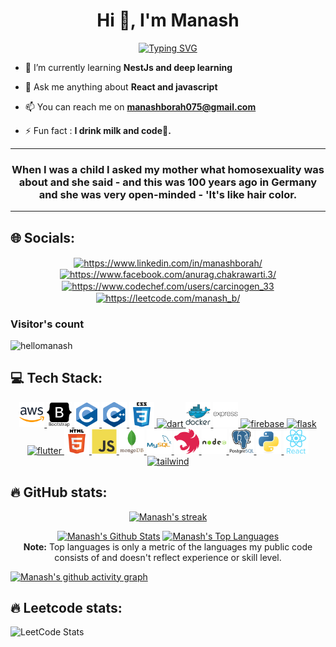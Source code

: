 <!--## 💫 About Me:-->

<p align="center">
  <h1 align="center">Hi 👋, I'm Manash</h1>
  <p align="center">
  <a href="https://git.io/typing-svg"><img src="https://readme-typing-svg.demolab.com?font=Fira+Code&pause=1000&color=195EF7&width=435&lines=React+Developer;Python+Developer;Leetcoder" alt="Typing SVG" /></a>
</p>

  - 🌱 I’m currently learning **NestJs and deep learning**

  - 💬 Ask me anything about **React and javascript**
  
  - 📫 You can reach me on **manashborah075@gmail.com**
  
  - ⚡ Fun fact : **I drink milk and code👀.**
</p>


---

<h3 quote align='center'>When I was a child I asked my mother what homosexuality was about and she said - and this was 100 years ago in Germany and she was very open-minded - 'It's like hair color.</h3 quote>

---

## 🌐 Socials:

<p align="center">
  <a href="https://linkedin.com/in/manashborah/" target="blank"><img align="center" src="https://raw.githubusercontent.com/rahuldkjain/github-profile-readme-generator/master/src/images/icons/Social/linked-in-alt.svg" alt="https://www.linkedin.com/in/manashborah/" height="30" width="40" /></a>
<a href="https://www.facebook.com/anurag.chakrawarti.3/" target="blank"><img align="center" src="https://raw.githubusercontent.com/rahuldkjain/github-profile-readme-generator/master/src/images/icons/Social/facebook.svg" alt="https://www.facebook.com/anurag.chakrawarti.3/" height="30" width="40" /></a>
<a href="https://www.codechef.com/users/https://www.codechef.com/users/carcinogen_33" target="blank"><img align="center" src="https://cdn.jsdelivr.net/npm/simple-icons@3.1.0/icons/codechef.svg" alt="https://www.codechef.com/users/carcinogen_33" height="30" width="40" /></a>
<a href="https://www.leetcode.com/manash_b/" target="blank"><img align="center" src="https://raw.githubusercontent.com/rahuldkjain/github-profile-readme-generator/master/src/images/icons/Social/leet-code.svg" alt="https://leetcode.com/manash_b/" height="30" width="40" /></a>
</p>
<h3 align="left">Visitor's count</h3>
<p align="left"> <img src="https://komarev.com/ghpvc/?username=hellomanash&label=Profile%20views&color=0e75b6&style=flat" alt="hellomanash" /> </p>

  
  
## 💻 Tech Stack:

<p align="center">
    <a href="https://aws.amazon.com" target="_blank" rel="noreferrer"> <img src="https://raw.githubusercontent.com/devicons/devicon/master/icons/amazonwebservices/amazonwebservices-original-wordmark.svg" alt="aws" width="40" height="40"/> </a> <a href="https://getbootstrap.com" target="_blank" rel="noreferrer"> <img src="https://raw.githubusercontent.com/devicons/devicon/master/icons/bootstrap/bootstrap-plain-wordmark.svg" alt="bootstrap" width="40" height="40"/> </a> <a href="https://www.cprogramming.com/" target="_blank" rel="noreferrer"> <img src="https://raw.githubusercontent.com/devicons/devicon/master/icons/c/c-original.svg" alt="c" width="40" height="40"/> </a> <a href="https://www.w3schools.com/cpp/" target="_blank" rel="noreferrer"> <img src="https://raw.githubusercontent.com/devicons/devicon/master/icons/cplusplus/cplusplus-original.svg" alt="cplusplus" width="40" height="40"/> </a> <a href="https://www.w3schools.com/css/" target="_blank" rel="noreferrer"> <img src="https://raw.githubusercontent.com/devicons/devicon/master/icons/css3/css3-original-wordmark.svg" alt="css3" width="40" height="40"/> </a> <a href="https://dart.dev" target="_blank" rel="noreferrer"> <img src="https://www.vectorlogo.zone/logos/dartlang/dartlang-icon.svg" alt="dart" width="40" height="40"/> </a> <a href="https://www.docker.com/" target="_blank" rel="noreferrer"> <img src="https://raw.githubusercontent.com/devicons/devicon/master/icons/docker/docker-original-wordmark.svg" alt="docker" width="40" height="40"/> </a> <a href="https://expressjs.com" target="_blank" rel="noreferrer"> <img src="https://raw.githubusercontent.com/devicons/devicon/master/icons/express/express-original-wordmark.svg" alt="express" width="40" height="40"/> </a> <a href="https://firebase.google.com/" target="_blank" rel="noreferrer"> <img src="https://www.vectorlogo.zone/logos/firebase/firebase-icon.svg" alt="firebase" width="40" height="40"/> </a> <a href="https://flask.palletsprojects.com/" target="_blank" rel="noreferrer"> <img src="https://www.vectorlogo.zone/logos/pocoo_flask/pocoo_flask-icon.svg" alt="flask" width="40" height="40"/> </a> <a href="https://flutter.dev" target="_blank" rel="noreferrer"> <img src="https://www.vectorlogo.zone/logos/flutterio/flutterio-icon.svg" alt="flutter" width="40" height="40"/> </a> <a href="https://www.w3.org/html/" target="_blank" rel="noreferrer"> <img src="https://raw.githubusercontent.com/devicons/devicon/master/icons/html5/html5-original-wordmark.svg" alt="html5" width="40" height="40"/> </a> <a href="https://developer.mozilla.org/en-US/docs/Web/JavaScript" target="_blank" rel="noreferrer"> <img src="https://raw.githubusercontent.com/devicons/devicon/master/icons/javascript/javascript-original.svg" alt="javascript" width="40" height="40"/> </a> <a href="https://www.mongodb.com/" target="_blank" rel="noreferrer"> <img src="https://raw.githubusercontent.com/devicons/devicon/master/icons/mongodb/mongodb-original-wordmark.svg" alt="mongodb" width="40" height="40"/> </a> <a href="https://www.mysql.com/" target="_blank" rel="noreferrer"> <img src="https://raw.githubusercontent.com/devicons/devicon/master/icons/mysql/mysql-original-wordmark.svg" alt="mysql" width="40" height="40"/> </a> <a href="https://nestjs.com/" target="_blank" rel="noreferrer"> <img src="https://raw.githubusercontent.com/devicons/devicon/master/icons/nestjs/nestjs-plain.svg" alt="nestjs" width="40" height="40"/> </a> <a href="https://nodejs.org" target="_blank" rel="noreferrer"> <img src="https://raw.githubusercontent.com/devicons/devicon/master/icons/nodejs/nodejs-original-wordmark.svg" alt="nodejs" width="40" height="40"/> </a> <a href="https://www.postgresql.org" target="_blank" rel="noreferrer"> <img src="https://raw.githubusercontent.com/devicons/devicon/master/icons/postgresql/postgresql-original-wordmark.svg" alt="postgresql" width="40" height="40"/> </a> <a href="https://www.python.org" target="_blank" rel="noreferrer"> <img src="https://raw.githubusercontent.com/devicons/devicon/master/icons/python/python-original.svg" alt="python" width="40" height="40"/> </a> <a href="https://reactjs.org/" target="_blank" rel="noreferrer"> <img src="https://raw.githubusercontent.com/devicons/devicon/master/icons/react/react-original-wordmark.svg" alt="react" width="40" height="40"/> </a> <a href="https://tailwindcss.com/" target="_blank" rel="noreferrer"> <img src="https://www.vectorlogo.zone/logos/tailwindcss/tailwindcss-icon.svg" alt="tailwind" width="40" height="40"/> </a>
</p>

## 🔥 GitHub stats:

<!-- GitHub Readme Streak Stats -->
<p align="center">
  <a href="https://github.com/helloManash">
    <img title="🔥 Get streak stats for your profile at git.io/streak-stats" alt="Manash's streak" src="https://streak-stats.demolab.com/?user=helloManash&layout=compact&theme=react&hide_border=true&bg_color=1F222E&title_color=F85D7F&icon_color=F8D866"/>
  </a>
</p>

<p align="center">
  <a href="https://github.com/helloManash"><img alt="Manash's Github Stats" src="https://github-readme-stats.vercel.app/api?username=helloManash&show_icons=true&include_all_commits=true&count_private=true&theme=react&hide_border=true&bg_color=1F222E&title_color=F85D7F&rank_icon=github&icon_color=F8D866" height="192px"/></a>
  <a href="https://github.com/helloManash"><img alt="Manash's Top Languages" src="https://github-readme-stats.vercel.app/api/top-langs/?username=helloManash&layout=compact&theme=react&hide_border=true&bg_color=1F222E&title_color=F85D7F&icon_color=F8D866&hide=HTML,Jupyter%20Notebook" height="192px"/></a>

  <br/>
  <b>Note:</b> Top languages is only a metric of the languages my public code consists of and doesn't reflect experience or skill level.
</p>


[![Manash's github activity graph](https://github-readme-activity-graph.vercel.app/graph?username=helloManash&bg_color=1F222E&color=F8D866&line=F85D7F&point=FFFFFF&area=true&hide_border=true)](https://github.com/helloManash/github-readme-activity-graph)


## 🔥 Leetcode stats:

![LeetCode Stats](https://leetcard.jacoblin.cool/Manash_B?theme=wtf&font=Maven%20Pro&ext=activity)


